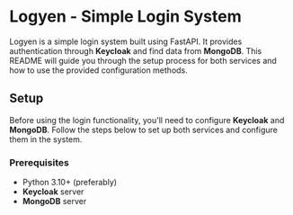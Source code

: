 # Logyen - Simple Login System

Logyen is a simple login system built using FastAPI. It provides authentication through **Keycloak** and find data from  **MongoDB**. This README will guide you through the setup process for both services and how to use the provided configuration methods.

## Setup

Before using the login functionality, you'll need to configure **Keycloak** and **MongoDB**. Follow the steps below to set up both services and configure them in the system.

### Prerequisites

- Python 3.10+ (preferably)
- **Keycloak** server
- **MongoDB** server



